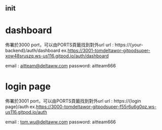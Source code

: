 ## init

# dashboard
佈署於3000 port，可以由PORTS頁籤找到對外url
url : https://{your-backend}/auth/dashboard
ex.https://3001-tomdeltawor-gitpodsuper-xow48sruszq.ws-us116.gitpod.io/auth/dashboard

email : aitteam@deltaww.com
password: aitteam666

# login page
佈署於3001 port，可以由PORTS頁籤找到對外url
url : https://{login page}/auth
ex.https://3000-tomdeltawor-gitpodsuper-f55r6u6g0qz.ws-us116.gitpod.io/auth

email : tom.wu@deltaww.com
password: aitteam666

